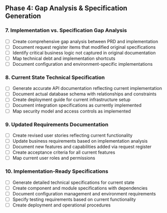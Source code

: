 ## Phase 4: Gap Analysis & Specification Generation

### 7. Implementation vs. Specification Gap Analysis
- [ ] Create comprehensive gap analysis between PRD and implementation
- [ ] Document request register items that modified original specifications
- [ ] Identify critical business logic not captured in original documentation
- [ ] Map technical debt and implementation shortcuts
- [ ] Document configuration and environment-specific implementations

### 8. Current State Technical Specification
- [ ] Generate accurate API documentation reflecting current implementation
- [ ] Document actual database schema with relationships and constraints
- [ ] Create deployment guide for current infrastructure setup
- [ ] Document integration specifications as currently implemented
- [ ] Map security model and access controls as implemented

### 9. Updated Requirements Documentation
- [ ] Create revised user stories reflecting current functionality
- [ ] Update business requirements based on implementation analysis
- [ ] Document new features and capabilities added via request register
- [ ] Create acceptance criteria for all current features
- [ ] Map current user roles and permissions

### 10. Implementation-Ready Specifications
- [ ] Generate detailed technical specifications for current state
- [ ] Create component and module specifications with dependencies
- [ ] Document configuration management and environment requirements
- [ ] Specify testing requirements based on current functionality
- [ ] Create deployment and operational procedures

